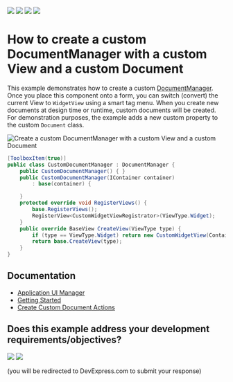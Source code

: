 <!-- default badges list -->
![](https://img.shields.io/endpoint?url=https://codecentral.devexpress.com/api/v1/VersionRange/128616412/14.2.5%2B)
[![](https://img.shields.io/badge/Open_in_DevExpress_Support_Center-FF7200?style=flat-square&logo=DevExpress&logoColor=white)](https://supportcenter.devexpress.com/ticket/details/T224767)
[![](https://img.shields.io/badge/📖_How_to_use_DevExpress_Examples-e9f6fc?style=flat-square)](https://docs.devexpress.com/GeneralInformation/403183)
[![](https://img.shields.io/badge/💬_Leave_Feedback-feecdd?style=flat-square)](#does-this-example-address-your-development-requirementsobjectives)
<!-- default badges end -->

# How to create a custom DocumentManager with a custom View and a custom Document

This example demonstrates how to create a custom [DocumentManager](https://docs.devexpress.com/WindowsForms/DevExpress.XtraBars.Docking2010.DocumentManager). Once you place this component onto a form, you can switch (convert) the current View to `WidgetView` using a smart tag menu. When you create new documents at design time or runtime, custom documents will be created. For demonstration purposes, the example adds a new custom property to the custom `Document` class. 

![Create a custom DocumentManager with a custom View and a custom Document](https://raw.githubusercontent.com/DevExpress-Examples/how-to-create-a-custom-documentmanager-with-a-custom-view-and-a-custom-document-t224767/14.2.5%2B/media/winforms-document-manager.png)

```csharp
[ToolboxItem(true)]
public class CustomDocumentManager : DocumentManager {
    public CustomDocumentManager() { }
    public CustomDocumentManager(IContainer container)
        : base(container) {

    }
    protected override void RegisterViews() {
        base.RegisterViews();
        RegisterView<CustomWidgetViewRegistrator>(ViewType.Widget);
    }
    public override BaseView CreateView(ViewType type) {
        if (type == ViewType.Widget) return new CustomWidgetView(Container);
        return base.CreateView(type);
    }
}
```


## Documentation

* [Application UI Manager](https://docs.devexpress.com/WindowsForms/11359/controls-and-libraries/application-ui-manager)
* [Getting Started](https://docs.devexpress.com/WindowsForms/402857/controls-and-libraries/application-ui-manager/get-started)
* [Create Custom Document Actions](https://docs.devexpress.com/WindowsForms/15686/controls-and-libraries/application-ui-manager/examples/how-to-create-custom-document-actions)
<!-- feedback -->
## Does this example address your development requirements/objectives?

[<img src="https://www.devexpress.com/support/examples/i/yes-button.svg"/>](https://www.devexpress.com/support/examples/survey.xml?utm_source=github&utm_campaign=winforms-create-custom-document-manager&~~~was_helpful=yes) [<img src="https://www.devexpress.com/support/examples/i/no-button.svg"/>](https://www.devexpress.com/support/examples/survey.xml?utm_source=github&utm_campaign=winforms-create-custom-document-manager&~~~was_helpful=no)

(you will be redirected to DevExpress.com to submit your response)
<!-- feedback end -->
